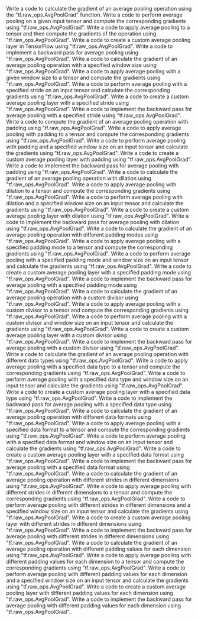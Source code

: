 Write a code to calculate the gradient of an average pooling operation using the "tf.raw_ops.AvgPoolGrad" function.
Write a code to perform average pooling on a given input tensor and compute the corresponding gradients using "tf.raw_ops.AvgPoolGrad".
Write a code to apply average pooling to a tensor and then compute the gradients of the operation using "tf.raw_ops.AvgPoolGrad".
Write a code to create a custom average pooling layer in TensorFlow using "tf.raw_ops.AvgPoolGrad".
Write a code to implement a backward pass for average pooling using "tf.raw_ops.AvgPoolGrad".
Write a code to calculate the gradient of an average pooling operation with a specified window size using "tf.raw_ops.AvgPoolGrad".
Write a code to apply average pooling with a given window size to a tensor and compute the gradients using "tf.raw_ops.AvgPoolGrad".
Write a code to perform average pooling with a specified stride on an input tensor and calculate the corresponding gradients using "tf.raw_ops.AvgPoolGrad".
Write a code to create a custom average pooling layer with a specified stride using "tf.raw_ops.AvgPoolGrad".
Write a code to implement the backward pass for average pooling with a specified stride using "tf.raw_ops.AvgPoolGrad".
Write a code to compute the gradient of an average pooling operation with padding using "tf.raw_ops.AvgPoolGrad".
Write a code to apply average pooling with padding to a tensor and compute the corresponding gradients using "tf.raw_ops.AvgPoolGrad".
Write a code to perform average pooling with padding and a specified window size on an input tensor and calculate the gradients using "tf.raw_ops.AvgPoolGrad".
Write a code to create a custom average pooling layer with padding using "tf.raw_ops.AvgPoolGrad".
Write a code to implement the backward pass for average pooling with padding using "tf.raw_ops.AvgPoolGrad".
Write a code to calculate the gradient of an average pooling operation with dilation using "tf.raw_ops.AvgPoolGrad".
Write a code to apply average pooling with dilation to a tensor and compute the corresponding gradients using "tf.raw_ops.AvgPoolGrad".
Write a code to perform average pooling with dilation and a specified window size on an input tensor and calculate the gradients using "tf.raw_ops.AvgPoolGrad".
Write a code to create a custom average pooling layer with dilation using "tf.raw_ops.AvgPoolGrad".
Write a code to implement the backward pass for average pooling with dilation using "tf.raw_ops.AvgPoolGrad".
Write a code to calculate the gradient of an average pooling operation with different padding modes using "tf.raw_ops.AvgPoolGrad".
Write a code to apply average pooling with a specified padding mode to a tensor and compute the corresponding gradients using "tf.raw_ops.AvgPoolGrad".
Write a code to perform average pooling with a specified padding mode and window size on an input tensor and calculate the gradients using "tf.raw_ops.AvgPoolGrad".
Write a code to create a custom average pooling layer with a specified padding mode using "tf.raw_ops.AvgPoolGrad".
Write a code to implement the backward pass for average pooling with a specified padding mode using "tf.raw_ops.AvgPoolGrad".
Write a code to calculate the gradient of an average pooling operation with a custom divisor using "tf.raw_ops.AvgPoolGrad".
Write a code to apply average pooling with a custom divisor to a tensor and compute the corresponding gradients using "tf.raw_ops.AvgPoolGrad".
Write a code to perform average pooling with a custom divisor and window size on an input tensor and calculate the gradients using "tf.raw_ops.AvgPoolGrad".
Write a code to create a custom average pooling layer with a custom divisor using "tf.raw_ops.AvgPoolGrad".
Write a code to implement the backward pass for average pooling with a custom divisor using "tf.raw_ops.AvgPoolGrad".
Write a code to calculate the gradient of an average pooling operation with different data types using "tf.raw_ops.AvgPoolGrad".
Write a code to apply average pooling with a specified data type to a tensor and compute the corresponding gradients using "tf.raw_ops.AvgPoolGrad".
Write a code to perform average pooling with a specified data type and window size on an input tensor and calculate the gradients using "tf.raw_ops.AvgPoolGrad".
Write a code to create a custom average pooling layer with a specified data type using "tf.raw_ops.AvgPoolGrad".
Write a code to implement the backward pass for average pooling with a specified data type using "tf.raw_ops.AvgPoolGrad".
Write a code to calculate the gradient of an average pooling operation with different data formats using "tf.raw_ops.AvgPoolGrad".
Write a code to apply average pooling with a specified data format to a tensor and compute the corresponding gradients using "tf.raw_ops.AvgPoolGrad".
Write a code to perform average pooling with a specified data format and window size on an input tensor and calculate the gradients using "tf.raw_ops.AvgPoolGrad".
Write a code to create a custom average pooling layer with a specified data format using "tf.raw_ops.AvgPoolGrad".
Write a code to implement the backward pass for average pooling with a specified data format using "tf.raw_ops.AvgPoolGrad".
Write a code to calculate the gradient of an average pooling operation with different strides in different dimensions using "tf.raw_ops.AvgPoolGrad".
Write a code to apply average pooling with different strides in different dimensions to a tensor and compute the corresponding gradients using "tf.raw_ops.AvgPoolGrad".
Write a code to perform average pooling with different strides in different dimensions and a specified window size on an input tensor and calculate the gradients using "tf.raw_ops.AvgPoolGrad".
Write a code to create a custom average pooling layer with different strides in different dimensions using "tf.raw_ops.AvgPoolGrad".
Write a code to implement the backward pass for average pooling with different strides in different dimensions using "tf.raw_ops.AvgPoolGrad".
Write a code to calculate the gradient of an average pooling operation with different padding values for each dimension using "tf.raw_ops.AvgPoolGrad".
Write a code to apply average pooling with different padding values for each dimension to a tensor and compute the corresponding gradients using "tf.raw_ops.AvgPoolGrad".
Write a code to perform average pooling with different padding values for each dimension and a specified window size on an input tensor and calculate the gradients using "tf.raw_ops.AvgPoolGrad".
Write a code to create a custom average pooling layer with different padding values for each dimension using "tf.raw_ops.AvgPoolGrad".
Write a code to implement the backward pass for average pooling with different padding values for each dimension using "tf.raw_ops.AvgPoolGrad".